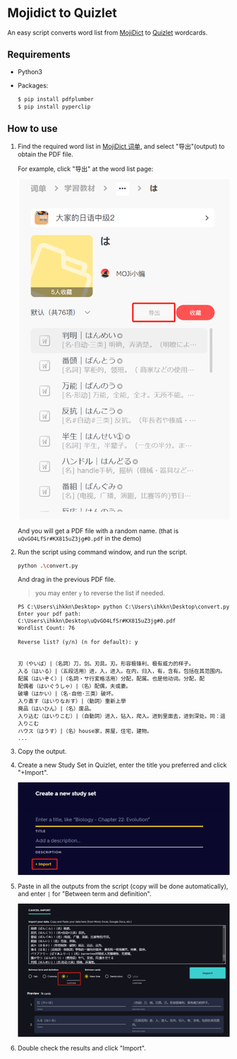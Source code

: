# Mojidict to Quizlet

An easy script converts word list from [MojiDict](https://www.mojidict.com/) to [Quizlet](https://quizlet.com/) wordcards.

## Requirements
- Python3
- Packages:

    ```bash
    $ pip install pdfplumber
    $ pip install pyperclip
    ```

## How to use
1. Find the required word list in [MojiDict 词单](https://www.mojidict.com/share-center), and select "导出"(output) to obtain the PDF file.

    For example, click "导出" at the word list page: 
    
    ![Output from MojiDict](./images/img1.png)

    And you will get a PDF file with a random name. (that is `uQvGO4LfSr#KX815uZ3jg#0.pdf` in the demo)

2. Run the script using command window, and run the script.

    ```bash
    python .\convert.py
    ```

    And drag in the previous PDF file.

    > you may enter `y` to reverse the list if needed.

    ```
    PS C:\Users\ihkkn\Desktop> python C:\Users\ihkkn\Desktop\convert.py
    Enter your pdf path: C:\Users\ihkkn\Desktop\uQvGO4LfSr#KX815uZ3jg#0.pdf
    Wordlist Count: 76
    
    Reverse list? (y/n) (n for default): y


    刃（やいば）|（名詞）刀，剑。刃具。刃。形容极锋利、极有威力的样子。
    入る（はいる）|（五段活用）进，入，进入。在内，归入，有，含有。包括在其范围内。
    配属（はいぞく）|（名詞・サ行変格活用）分配，配属。也是他动词。分配，配
    配偶者（はいぐうしゃ）|（名）配偶，夫或妻。
    破壊（はかい）|（名·自他·三类）破坏。
    入り直す（はいりなおす）|（動詞）重新上學
    廃品（はいひん）|（名）废品。
    入り込む（はいりこむ）|（自動詞）进入，钻入，爬入。进到里面去，进到深处。同：這入りこむ
    ハウス（はうす）|（名）house家，房屋，住宅，建物。
    ...
    ```

3. Copy the output.

4. Create a new Study Set in Quizlet, enter the title you preferred and click "+Import".

    ![New Study Set in Quizlet](./images/img2.png)

5. Paste in all the outputs from the script (copy will be done automatically), and enter `|` for "Between term and definition".

    ![Import to Quizlet](./images/img3.png)

6. Double check the results and click "Import".